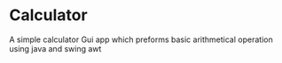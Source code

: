# Calculator
A simple calculator Gui app which preforms basic arithmetical operation using java and swing awt
